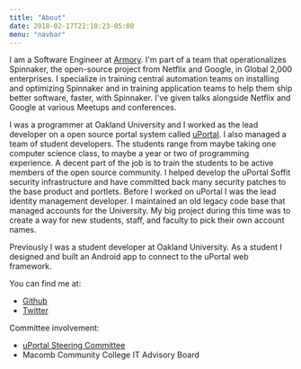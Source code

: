 ```yaml
---
title: "About"
date: 2018-02-17T22:10:23-05:00
menu: "navbar"
---
```

I am a Software Engineer at [Armory](https://www.armory.io/tribe). I'm part of a team that operationalizes Spinnaker, the open-source project from Netflix and Google, in Global 2,000 enterprises. I specialize in training central automation teams on installing and optimizing Spinnaker and in training application teams to help them ship better software, faster, with Spinnaker. I've given talks alongside Netflix and Google at various Meetups and conferences.

I was a programmer at Oakland University and I worked as the lead developer on a open source portal system called [uPortal](https://github.com/Jasig/uPortal). I also managed a team of student developers. The students range from maybe taking one computer science class, to maybe a year or two of programming experience. A decent part of the job is to train the students to be active members of the open source community. I helped develop the uPortal Soffit security infrastructure and have committed back many security patches to the base product and portlets. Before I worked on uPortal I was the lead identity management developer. I maintained an old legacy code base that managed accounts for the University. My big project during this time was to create a way for new students, staff, and faculty to pick their own account names.

Previously I was a student developer at Oakland University. As a student I designed and built an Android app to connect to the uPortal web framework.


You can find me at:

* [Github](https://github.com/bpowell)
* [Twitter](https://twitter.com/bjpowel2)

Committee involvement:

* [uPortal Steering Committee](https://www.apereo.org/projects/uportal/uportal-steering-committee)
* Macomb Community College IT Advisory Board
